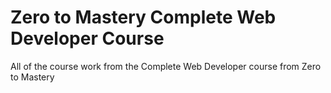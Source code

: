 # Zero to Mastery Complete Web Developer Course
All of the course work from the Complete Web Developer course from Zero to Mastery